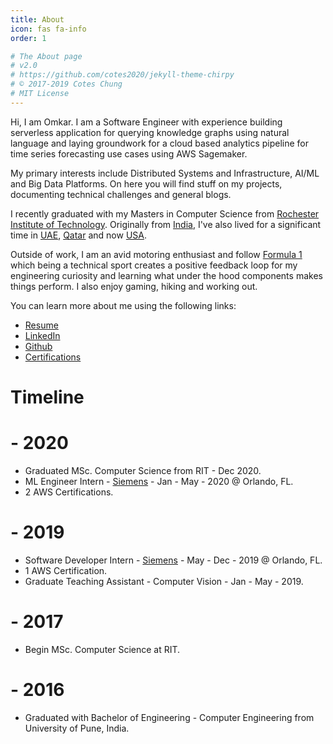 ```yaml
---
title: About
icon: fas fa-info
order: 1

# The About page
# v2.0
# https://github.com/cotes2020/jekyll-theme-chirpy
# © 2017-2019 Cotes Chung
# MIT License
---
```


Hi, I am Omkar. I am a Software Engineer with experience building serverless application for querying knowledge graphs using natural language and laying groundwork for a cloud based analytics pipeline for time series forecasting use cases using AWS Sagemaker.

My primary interests include Distributed Systems and Infrastructure, AI/ML and Big Data Platforms. On here you will find stuff on my projects, documenting technical challenges and general blogs.

I recently graduated with my Masters in Computer Science from [Rochester Institute of Technology](https://www.rit.edu). Originally from [India](https://en.wikipedia.org/wiki/India), I've also lived for a significant time in [UAE](https://en.wikipedia.org/wiki/United_Arab_Emirates), [Qatar](https://en.wikipedia.org/wiki/Qatar) and now [USA](https://en.wikipedia.org/wiki/United_States).

Outside of work, I am an avid motoring enthusiast and follow [Formula 1](https://www.formula1.com/) which being a technical sport creates a positive feedback loop for my engineering curiosity and learning what under the hood components makes things perform. I also enjoy gaming, hiking and working out.

You can learn more about me using the following links:

- [Resume]({{site.url}}/tabs/resume)
- [LinkedIn](https://www.linkedin.com/in/omkarkakade)
- [Github](https://github.com/okakade05)
- [Certifications](https://www.youracclaim.com/users/omkar.kakade/badges)


# Timeline
# - 2020 
- Graduated MSc. Computer Science from RIT - Dec 2020.
- ML Engineer Intern - [Siemens](https://www.siemens.com/) - Jan - May - 2020 @ Orlando, FL.
- 2 AWS Certifications.

# - 2019
- Software Developer Intern - [Siemens](https://www.siemens.com/) - May - Dec - 2019 @ Orlando, FL.
- 1 AWS Certification.
- Graduate Teaching Assistant - Computer Vision - Jan - May - 2019.

# - 2017 
- Begin MSc. Computer Science at RIT.

# - 2016
- Graduated with Bachelor of Engineering - Computer Engineering from University of Pune, India.

<!-- > **Note**: Add Markdown syntax content to file `_tabs/about.md` and it will show up on this page. -->
